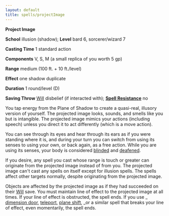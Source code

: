 ```yaml
---
layout: default
title: spells/projectImage
---
```

 **Project Image**

**School** illusion (shadow); **Level** bard 6, sorcerer/wizard 7

**Casting Time** 1 standard action

**Components** V, S, M (a small replica of you worth 5 gp)

**Range** medium (100 ft. + 10 ft./level)

**Effect** one shadow duplicate

**Duration** 1 round/level (D)

**Saving Throw** [Will](../combat#_will) disbelief (if interacted with); **[Spell Resistance](../glossary#_spell-resistance)** no

You tap energy from the Plane of Shadow to create a quasi-real, illusory version of yourself. The projected image looks, sounds, and smells like you but is intangible. The projected image mimics your actions (including speech) unless you direct it to act differently (which is a move action).

You can see through its eyes and hear through its ears as if you were standing where it is, and during your turn you can switch from using its senses to using your own, or back again, as a free action. While you are using its senses, your body is considered [blinded](../glossary#_blinded) and [deafened](../glossary#_deafened).

If you desire, any spell you cast whose range is touch or greater can originate from the projected image instead of from you. The projected image can't cast any spells on itself except for illusion spells. The spells affect other targets normally, despite originating from the projected image.

Objects are affected by the projected image as if they had succeeded on their [Will](../combat#_will) save. You must maintain line of effect to the projected image at all times. If your line of effect is obstructed, the spell ends. If you use _ [dimension door](dimensionDoor#_dimension-door), [teleport](teleport#_teleport), [plane shift](planeShift#_plane-shift), _or a similar spell that breaks your line of effect, even momentarily, the spell ends.


